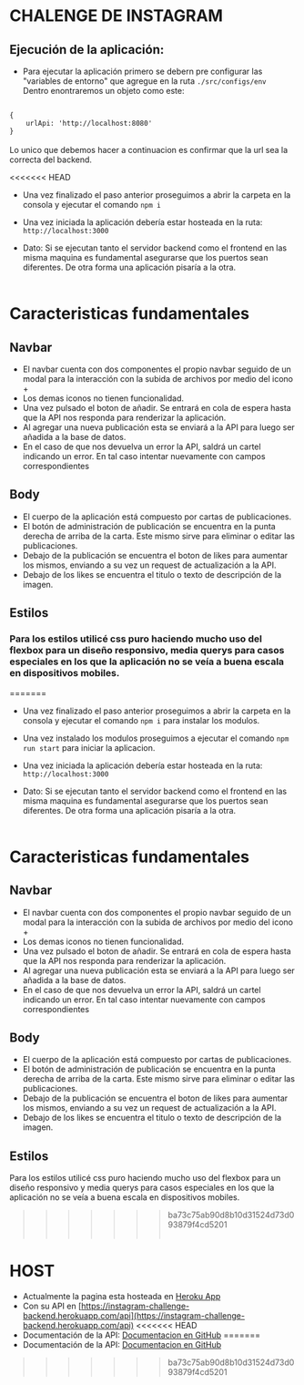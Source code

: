 # CHALENGE DE INSTAGRAM
## Ejecución de la aplicación:
- Para ejecutar la aplicación primero se debern pre configurar las "variables de entorno" que agregue en la ruta `./src/configs/env`<br>Dentro enontraremos un objeto como este: <br>
<code>
{
    urlApi: 'http://localhost:8080'
}
</code><br>
Lo unico que debemos hacer a continuacion es confirmar que la url sea la correcta del backend.

<<<<<<< HEAD
- Una vez finalizado el paso anterior proseguimos a abrir la carpeta en la consola y ejecutar el comando `npm i` <br>

- Una vez iniciada la aplicación debería estar hosteada en la ruta: `http://localhost:3000`

- Dato: Si se ejecutan tanto el servidor backend como el frontend en las misma maquina es fundamental asegurarse que los puertos sean diferentes. De otra forma una aplicación pisaría a la otra.
<br></br>
# Caracteristicas fundamentales

## Navbar
- El navbar cuenta con dos componentes el propio navbar seguido de un modal para la interacción con la subida de archivos por medio del icono +
- Los demas iconos no tienen funcionalidad.
- Una vez pulsado el boton de añadir. Se entrará en cola de espera hasta que la API nos responda para renderizar la aplicación.
- Al agregar una nueva publicación esta se enviará a la API para luego ser añadida a la base de datos.
- En el caso de que nos devuelva un error la API, saldrá un cartel indicando un error. En tal caso intentar nuevamente con campos correspondientes

## Body
- El cuerpo de la aplicación está compuesto por cartas de publicaciones. 
- El botón de administración de publicación se encuentra en la punta derecha de arriba de la carta. Este mismo sirve para eliminar o editar las publicaciones.
- Debajo de la publicación se encuentra el boton de likes para aumentar los mismos, enviando a su vez un request de actualización a la API.
- Debajo de los likes se encuentra el titulo o texto de descripción de la imagen.

## Estilos
### Para los estilos utilicé css puro haciendo mucho uso del flexbox para un diseño responsivo, media querys para casos especiales en los que la aplicación no se veía a buena escala en dispositivos mobiles.
=======
- Una vez finalizado el paso anterior proseguimos a abrir la carpeta en la consola y ejecutar el comando `npm i` para instalar los modulos.<br>

- Una vez instalado los modulos proseguimos a ejecutar el comando `npm run start` para iniciar la aplicacion.

- Una vez iniciada la aplicación debería estar hosteada en la ruta: `http://localhost:3000`

- Dato: Si se ejecutan tanto el servidor backend como el frontend en las misma maquina es fundamental asegurarse que los puertos sean diferentes. De otra forma una aplicación pisaría a la otra.
<br></br>
# Caracteristicas fundamentales

## Navbar
- El navbar cuenta con dos componentes el propio navbar seguido de un modal para la interacción con la subida de archivos por medio del icono +
- Los demas iconos no tienen funcionalidad.
- Una vez pulsado el boton de añadir. Se entrará en cola de espera hasta que la API nos responda para renderizar la aplicación.
- Al agregar una nueva publicación esta se enviará a la API para luego ser añadida a la base de datos.
- En el caso de que nos devuelva un error la API, saldrá un cartel indicando un error. En tal caso intentar nuevamente con campos correspondientes

## Body
- El cuerpo de la aplicación está compuesto por cartas de publicaciones. 
- El botón de administración de publicación se encuentra en la punta derecha de arriba de la carta. Este mismo sirve para eliminar o editar las publicaciones.
- Debajo de la publicación se encuentra el boton de likes para aumentar los mismos, enviando a su vez un request de actualización a la API.
- Debajo de los likes se encuentra el titulo o texto de descripción de la imagen.

## Estilos
Para los estilos utilicé css puro haciendo mucho uso del flexbox para un diseño responsivo y media querys para casos especiales en los que la aplicación no se veía a buena escala en dispositivos mobiles.
>>>>>>> ba73c75ab90d8b10d31524d73d093879f4cd5201
<br></br>
 
# HOST
- Actualmente la pagina esta hosteada en [Heroku App](https://instagram-challenge-sondeos.herokuapp.com)
- Con su API en [https://instagram-challenge-backend.herokuapp.com/api](https://instagram-challenge-backend.herokuapp.com/api)
<<<<<<< HEAD
- Documentación de la API: [Documentacion en GitHub](https://github.com/AlexValdiviezo/instagram-challenge-API)
=======
- Documentación de la API: [Documentacion en GitHub](https://github.com/AlexValdiviezo/instagram-challenge-API)
>>>>>>> ba73c75ab90d8b10d31524d73d093879f4cd5201
